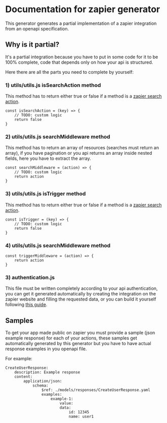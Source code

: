 # Documentation for zapier generator

This generator generates a partial implementation of a zapier integration from an openapi specification.

## Why is it partial?

It's a partial integration because you have to put in some code for it to be 100% complete, code that depends only on how your api is structured.

Here there are all the parts you need to complete by yourself:

### 1) **utils/utils.js** isSearchAction method

This method has to return either true or false if a method is a [zapier search action](https://platform.zapier.com/docs/search-create).

```
const isSearchAction = (key) => {
    // TODO: custom logic
    return false
}
```

### 2) **utils/utils.js** searchMiddleware method

This method has to return an array of resources (searches must return an array), if you have pagination or you api returns an array inside nested fields, here you have to extract the array.

```
const searchMiddleware = (action) => {
    // TODO: custom logic
    return action
}
```

### 3) **utils/utils.js** isTrigger method

This method has to return either true or false if a method is a [zapier search action](https://platform.zapier.com/docs/search-create).

```
const isTrigger = (key) => {
    // TODO: custom logic
    return false
}
```

### 4) **utils/utils.js** searchMiddleware method

```
const triggerMiddleware = (action) => {
    return action
}
```

### 3) **authentication.js**

This file must be written completely according to your api authentication, you can get it generated automatically by creating the integration on the zapier website and filling the requested data, or you can build it yourself following [this guide](https://platform.zapier.com/cli_tutorials/getting-started#adding-authentication).

## Samples

To get your app made public on zapier you must provide a sample (json example response) for each of your actions, these samples get automatically generated by this generator but you have to have actual response examples in you openapi file.

For example:

```
CreateUserResponse:
    description: Example response
    content:
        application/json:
            schema:
                $ref: ./models/responses/CreateUserResponse.yaml
                examples:
                    example-1:
                        value:
                        data:
                            id: 12345
                            name: user1
```
